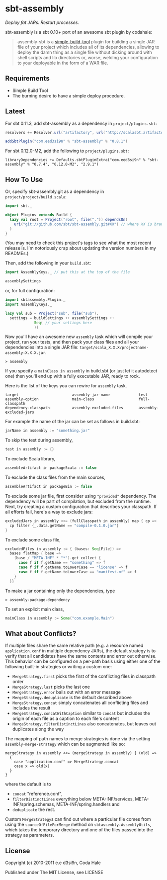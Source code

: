 sbt-assembly
============

*Deploy fat JARs. Restart processes.*

sbt-assembly is a sbt 0.10+ port of an awesome sbt plugin by codahale:

> assembly-sbt is a [simple-build-tool](http://code.google.com/p/simple-build-tool/)
plugin for building a single JAR file of your project which includes all of its
dependencies, allowing to deploy the damn thing as a single file without dicking
around with shell scripts and lib directories or, worse, welding your
configuration to your deployable in the form of a WAR file.

Requirements
------------

* Simple Build Tool
* The burning desire to have a simple deploy procedure.

Latest
------

For sbt 0.11.3, add sbt-assembly as a dependency in `project/plugins.sbt`:

```scala
resolvers += Resolver.url("artifactory", url("http://scalasbt.artifactoryonline.com/scalasbt/sbt-plugin-releases"))(Resolver.ivyStylePatterns)

addSbtPlugin("com.eed3si9n" % "sbt-assembly" % "0.8.1")
```

For sbt 0.12.0-M2, add the following to `project/plugins.sbt`:

```
libraryDependencies += Defaults.sbtPluginExtra("com.eed3si9n" % "sbt-assembly" % "0.7.4", "0.12.0-M2", "2.9.1")
```

How To Use
----------

Or, specify sbt-assembly.git as a dependency in `project/project/build.scala`:

```scala
import sbt._

object Plugins extends Build {
  lazy val root = Project("root", file(".")) dependsOn(
    uri("git://github.com/sbt/sbt-assembly.git#XX") // where XX is branch
  )
}
```

(You may need to check this project's tags to see what the most recent release
is. I'm notoriously crap about updating the version numbers in my READMEs.)

Then, add the following in your `build.sbt`:

```scala
import AssemblyKeys._ // put this at the top of the file

assemblySettings
```

or, for full configuration:

```scala
import sbtassembly.Plugin._
import AssemblyKeys._

lazy val sub = Project("sub", file("sub"),
  settings = buildSettings ++ assemblySettings ++
             Seq( // your settings here
             ))
```

Now you'll have an awesome new `assembly` task which will compile your project,
run your tests, and then pack your class files and all your dependencies into a
single JAR file: `target/scala_X.X.X/projectname-assembly-X.X.X.jar`.

    > assembly

If you specify a `mainClass in assembly` in build.sbt (or just let it autodetect
one) then you'll end up with a fully executable JAR, ready to rock.

Here is the list of the keys you can rewire for `assembly` task.

    target                        assembly-jar-name             test
    assembly-option               main-class                    full-classpath
    dependency-classpath          assembly-excluded-files       assembly-excluded-jars

For example the name of the jar can be set as follows in build.sbt:

```scala
jarName in assembly := "something.jar"
```

To skip the test during assembly,

```scala
test in assembly := {}
```

To exclude Scala library,

```scala
assembleArtifact in packageScala := false
```

To exclude the class files from the main sources,

```scala
assembleArtifact in packageBin := false
```

To exclude some jar file, first consider using `"provided"` dependency. The dependency will be part of compilation, but excluded from the runtime. Next, try creating a custom configuration that describes your classpath. If all efforts fail, here's a way to exclude jars:

```scala
excludedJars in assembly <<= (fullClasspath in assembly) map { cp => 
  cp filter {_.data.getName == "compile-0.1.0.jar"}
}
```

To exclude some class file,

```scala
excludedFiles in assembly := { (bases: Seq[File]) =>
  bases flatMap { base =>
    (base / "META-INF" * "*").get collect {
      case f if f.getName == "something" => f
      case f if f.getName.toLowerCase == "license" => f
      case f if f.getName.toLowerCase == "manifest.mf" => f
    }
  }}
```

To make a jar containing only the dependencies, type

    > assembly-package-dependency

To set an explicit main class,

```scala
mainClass in assembly := Some("com.example.Main")
```

What about Conflicts?
---------------------

If multiple files share the same relative path (e.g. a resource named
`application.conf` in multiple dependency JARs), the default strategy is to
verify that all candidates have the same contents and error out otherwise.
This behavior can be configured on a per-path basis using either one
of the following built-in strategies or writing a custom one:

* `MergeStrategy.first` picks the first of the conflicting files in classpath order
* `MergeStrategy.last` picks the last one
* `MergeStrategy.error` bails out with an error message
* `MergeStrategy.deduplicate` is the default described above
* `MergeStrategy.concat` simply concatenates all conflicting files and includes the result
* `MergeStrategy.concatWithCaption` similar to `concat` but includes the origin of each file as a caption
  to each file's content
* `MergeStrategy.filterDistinctLines` also concatenates, but leaves out duplicates along the way

The mapping of path names to merge strategies is done via the setting
`assembly-merge-strategy` which can be augmented like so:

```
mergeStrategy in assembly <<= (mergeStrategy in assembly) { (old) =>
  {
    case "application.conf" => MergeStrategy.concat
    case x => old(x)
  }
}
```

where the default is to

* `concat` "reference.conf",
* `filterDistinctLines` everything below META-INF/services, META-INF/spring.schemas, META-INF/spring.handlers and
* `deduplicate` the rest.

Custom `MergeStrategy`s can find out where a particular file comes
from using the `sourceOfFileForMerge` method on `sbtassembly.AssemblyUtils`,
which takes the temporary directory and one of the files passed into the
strategy as parameters.

License
-------

Copyright (c) 2010-2011 e.e d3si9n, Coda Hale

Published under The MIT License, see LICENSE
